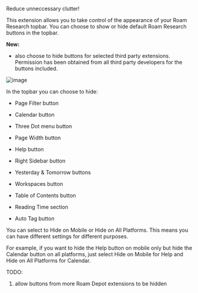 Reduce unneccessary clutter!

This extension allows you to take control of the appearance of your Roam Research topbar. You can choose to show or hide default Roam Research buttons in the topbar.

**New:**
- also choose to hide buttons for selected third party extensions. Permission has been obtained from all third party developers for the buttons included.

![image](https://user-images.githubusercontent.com/6857790/213940140-67f212c2-596f-4771-a92a-e5519136a80a.png)

In the topbar you can choose to hide:
- Page Filter button
- Calendar button
- Three Dot menu button
- Page Width button
- Help button
- Right Sidebar button

- Yesterday & Tomorrow buttons
- Workspaces button
- Table of Contents button
- Reading Time section
- Auto Tag button

You can select to Hide on Mobile or Hide on All Platforms. This means you can have different settings for different purposes.

For example, if you want to hide the Help button on mobile only but hide the Calendar button on all platforms, just select Hide on Mobile for Help and Hide on All Platforms for Calendar.

TODO:
1. allow buttons from more Roam Depot extensions to be hidden
